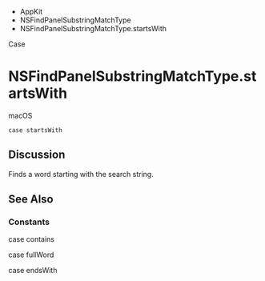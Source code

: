 

- AppKit
- NSFindPanelSubstringMatchType
-  NSFindPanelSubstringMatchType.startsWith 

Case

# NSFindPanelSubstringMatchType.startsWith

macOS

``` source
case startsWith
```

## Discussion

Finds a word starting with the search string.

## See Also

### Constants

case contains

case fullWord

case endsWith

